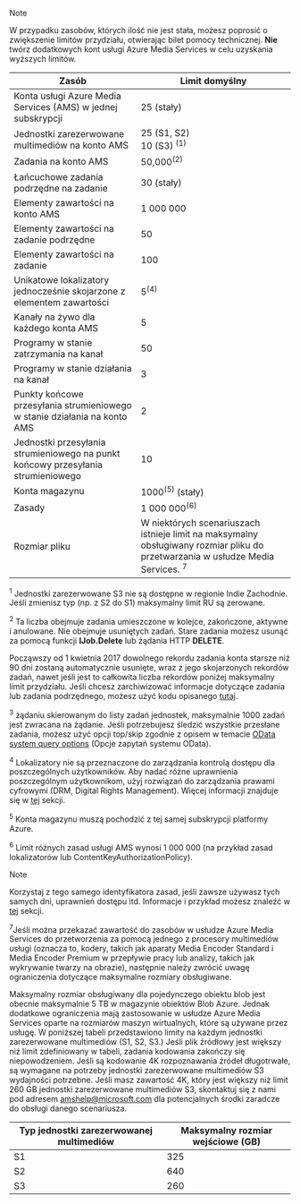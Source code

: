 >[!NOTE]
>W przypadku zasobów, których ilość nie jest stała, możesz poprosić o zwiększenie limitów przydziału, otwierając bilet pomocy technicznej. **Nie** twórz dodatkowych kont usługi Azure Media Services w celu uzyskania wyższych limitów.

| Zasób | Limit domyślny | 
| --- | --- | 
| Konta usługi Azure Media Services (AMS) w jednej subskrypcji | 25 (stały) |
| Jednostki zarezerwowane multimediów na konto AMS |25 (S1, S2)<br/>10 (S3) <sup>(1)</sup> | 
| Zadania na konto AMS | 50,000<sup>(2)</sup> |
| Łańcuchowe zadania podrzędne na zadanie | 30 (stały) |
| Elementy zawartości na konto AMS | 1 000 000|
| Elementy zawartości na zadanie podrzędne | 50 |
| Elementy zawartości na zadanie | 100 |
| Unikatowe lokalizatory jednocześnie skojarzone z elementem zawartości | 5<sup>(4)</sup> |
| Kanały na żywo dla każdego konta AMS |5|
| Programy w stanie zatrzymania na kanał |50|
| Programy w stanie działania na kanał |3|
| Punkty końcowe przesyłania strumieniowego w stanie działania na konto AMS|2|
| Jednostki przesyłania strumieniowego na punkt końcowy przesyłania strumieniowego |10 |
| Konta magazynu | 1000<sup>(5)</sup> (stały) |
| Zasady | 1 000 000<sup>(6)</sup> |
| Rozmiar pliku| W niektórych scenariuszach istnieje limit na maksymalny obsługiwany rozmiar pliku do przetwarzania w usłudze Media Services. <sup>7</sup> |
  
<sup>1</sup> Jednostki zarezerwowane S3 nie są dostępne w regionie Indie Zachodnie. Jeśli zmienisz typ (np. z S2 do S1) maksymalny limit RU są zerowane.

<sup>2</sup> Ta liczba obejmuje zadania umieszczone w kolejce, zakończone, aktywne i anulowane. Nie obejmuje usuniętych zadań. Stare zadania możesz usunąć za pomocą funkcji **IJob.Delete** lub żądania HTTP **DELETE**.

Począwszy od 1 kwietnia 2017 dowolnego rekordu zadania konta starsze niż 90 dni zostaną automatycznie usunięte, wraz z jego skojarzonych rekordów zadań, nawet jeśli jest to całkowita liczba rekordów poniżej maksymalny limit przydziału. Jeśli chcesz zarchiwizować informacje dotyczące zadania lub zadania podrzędnego, możesz użyć kodu opisanego [tutaj](../articles/media-services/media-services-dotnet-manage-entities.md).

<sup>3</sup> żądaniu skierowanym do listy zadań jednostek, maksymalnie 1000 zadań jest zwracana na żądanie. Jeśli potrzebujesz śledzić wszystkie przesłane zadania, możesz użyć opcji top/skip zgodnie z opisem w temacie [OData system query options](http://msdn.microsoft.com/library/gg309461.aspx) (Opcje zapytań systemu OData).

<sup>4</sup> Lokalizatory nie są przeznaczone do zarządzania kontrolą dostępu dla poszczególnych użytkowników. Aby nadać różne uprawnienia poszczególnym użytkownikom, użyj rozwiązań do zarządzania prawami cyfrowymi (DRM, Digital Rights Management). Więcej informacji znajduje się w [tej](../articles/media-services/media-services-content-protection-overview.md) sekcji.

<sup>5</sup> Konta magazynu muszą pochodzić z tej samej subskrypcji platformy Azure.

<sup>6</sup> Limit różnych zasad usługi AMS wynosi 1 000 000 (na przykład zasad lokalizatorów lub ContentKeyAuthorizationPolicy). 

>[!NOTE]
> Korzystaj z tego samego identyfikatora zasad, jeśli zawsze używasz tych samych dni, uprawnień dostępu itd. Informacje i przykład możesz znaleźć w [tej](../articles/media-services/media-services-dotnet-manage-entities.md#limit-access-policies) sekcji.

<sup>7</sup>Jeśli można przekazać zawartość do zasobów w usłudze Azure Media Services do przetworzenia za pomocą jednego z procesory multimediów usługi (oznacza to, kodery, takich jak aparaty Media Encoder Standard i Media Encoder Premium w przepływie pracy lub analizy, takich jak wykrywanie twarzy na obrazie), następnie należy zwrócić uwagę ograniczenia dotyczące maksymalne rozmiary obsługiwane. 

Maksymalny rozmiar obsługiwany dla pojedynczego obiektu blob jest obecnie maksymalnie 5 TB w magazynie obiektów Blob Azure. Jednak dodatkowe ograniczenia mają zastosowanie w usłudze Azure Media Services oparte na rozmiarów maszyn wirtualnych, które są używane przez usługę. W poniższej tabeli przedstawiono limity na każdym jednostki zarezerwowane multimediów (S1, S2, S3.) Jeśli plik źródłowy jest większy niż limit zdefiniowany w tabeli, zadania kodowania zakończy się niepowodzeniem. Jeśli są kodowanie 4K rozpoznawania źródeł długotrwałe, są wymagane na potrzeby jednostki zarezerwowane multimediów S3 wydajności potrzebne. Jeśli masz zawartość 4K, który jest większy niż limit 260 GB jednostki zarezerwowane multimediów S3, skontaktuj się z nami pod adresem amshelp@microsoft.com dla potencjalnych środki zaradcze do obsługi danego scenariusza.

| Typ jednostki zarezerwowanej multimediów | Maksymalny rozmiar wejściowe (GB)| 
| --- | --- | 
|S1 | 325|
|S2 | 640|
|S3 | 260|
